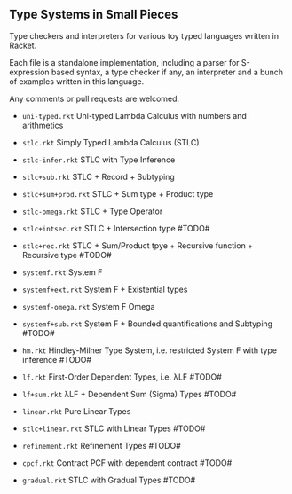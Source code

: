 ## Type Systems in Small Pieces

Type checkers and interpreters for various toy typed languages written in Racket.

Each file is a standalone implementation, including a parser for S-expression based syntax, a type checker if any, an interpreter and a bunch of examples written in this language.

Any comments or pull requests are welcomed.

* `uni-typed.rkt` Uni-typed Lambda Calculus with numbers and arithmetics

* `stlc.rkt` Simply Typed Lambda Calculus (STLC)

* `stlc-infer.rkt` STLC with Type Inference

* `stlc+sub.rkt` STLC + Record + Subtyping

* `stlc+sum+prod.rkt` STLC + Sum type + Product type

* `stlc-omega.rkt` STLC + Type Operator

* `stlc+intsec.rkt` STLC + Intersection type #TODO#

* `stlc+rec.rkt` STLC + Sum/Product tpye + Recursive function + Recursive type #TODO#

* `systemf.rkt` System F

* `systemf+ext.rkt` System F + Existential types

* `systemf-omega.rkt` System F Omega

* `systemf+sub.rkt` System F + Bounded quantifications and Subtyping #TODO#

* `hm.rkt` Hindley-Milner Type System, i.e. restricted System F with type inference #TODO#

* `lf.rkt` First-Order Dependent Types, i.e. λLF #TODO#

* `lf+sum.rkt` λLF + Dependent Sum (Sigma) Types #TODO#

* `linear.rkt` Pure Linear Types 

* `stlc+linear.rkt` STLC with Linear Types #TODO#

* `refinement.rkt` Refinement Types #TODO#

* `cpcf.rkt` Contract PCF with dependent contract #TODO#

* `gradual.rkt` STLC with Gradual Types #TODO#



